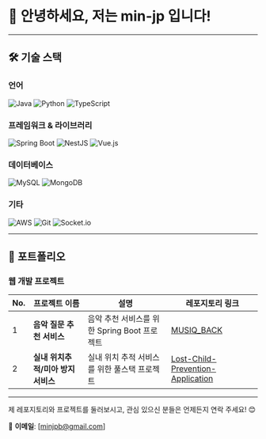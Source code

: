# 👋 안녕하세요, 저는 min-jp 입니다!

---

## 🛠️ 기술 스택

### **언어**
![Java](https://img.shields.io/badge/java-%23ED8B00.svg?style=for-the-badge&logo=openjdk&logoColor=white)
![Python](https://img.shields.io/badge/Python-3776AB?style=for-the-badge&logo=python&logoColor=white)
![TypeScript](https://img.shields.io/badge/TypeScript-3178C6?style=for-the-badge&logo=typescript&logoColor=white)

### **프레임워크 & 라이브러리**
![Spring Boot](https://img.shields.io/badge/Spring%20Boot-6DB33F?style=for-the-badge&logo=springboot&logoColor=white)
![NestJS](https://img.shields.io/badge/nestjs-%23E0234E.svg?style=for-the-badge&logo=nestjs&logoColor=white)
![Vue.js](https://img.shields.io/badge/vuejs-%2335495e.svg?style=for-the-badge&logo=vuedotjs&logoColor=%234FC08D)

### **데이터베이스**
![MySQL](https://img.shields.io/badge/MySQL-4479A1?style=for-the-badge&logo=mysql&logoColor=white)
![MongoDB](https://img.shields.io/badge/MongoDB-47A248?style=for-the-badge&logo=mongodb&logoColor=white)

### **기타**
![AWS](https://img.shields.io/badge/AWS-%23FF9900.svg?style=for-the-badge&logo=amazon-aws&logoColor=white)
![Git](https://img.shields.io/badge/git-%23F05033.svg?style=for-the-badge&logo=git&logoColor=white)
![Socket.io](https://img.shields.io/badge/Socket.io-black?style=for-the-badge&logo=socket.io&badgeColor=010101)

---

## 📂 포트폴리오

### 웹 개발 프로젝트

|No.| 프로젝트 이름      | 설명                                       | 레포지토리 링크                  |
|-|------------------|------------------------------------------|-------------------------------|
|1| **음악 질문 추천 서비스**    | 음악 추천 서비스를 위한 Spring Boot 프로젝트             | [MUSIQ_BACK](https://github.com/min-jp/MUSIQ_BACK) |
|2| **실내 위치추적/미아 방지 서비스**    | 실내 위치 추적 서비스를 위한 풀스택 프로젝트             | [Lost-Child-Prevention-Application](https://github.com/min-jp/Lost-Child-Prevention-Application) |

---

제 레포지토리와 프로젝트를 둘러보시고, 관심 있으신 분들은 언제든지 연락 주세요! 😊  

📧 **이메일**: [minjpb@gmail.com]

